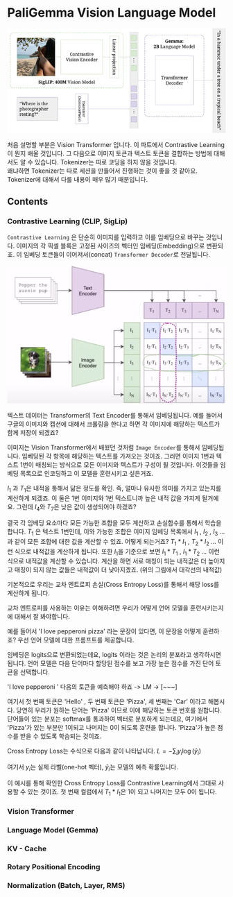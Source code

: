 # PaliGemma Vision Language Model

![Alt text](images/image.png)

처음 설명할 부분은 Vision Transformer 입니다. 이 파트에서 Contrastive Learning 이 뭔지 배울 것입니다. 그 다음으로 이미지 토큰과 텍스트 토큰을 결합하는 방법에 대해서도 알 수 있습니다. Tokenizer는 따로 코딩을 하지 않을 것입니다.   
왜냐하면 Tokenizer는 따로 세션을 만들어서 진행하는 것이 좋을 것 같아요. Tokenizer에 대해서 다룰 내용이 매우 많기 때문입니다. 


## Contents 

### Contrastive Learning (CLIP, SigLip)

`Contrastive Learning` 은 단순히 이미지를 입력하고 이를 임베딩으로 바꾸는 것입니다. 이미지의 각 픽셀 블록은 고정된 사이즈의 벡터인 임베딩(Embedding)으로 변환되죠. 이 임베딩 토큰들이 이어져서(concat) `Transformer Decoder`로 전달됩니다. 

![Alt text](<images/Screenshot from 2024-08-27 11-35-50.png>)

텍스트 데이터는 Transformer의 Text Encoder를 통해서 임베딩됩니다.
예를 들어서 구글의 이미지와 캡션에 대해서 크롤링을 한다고 하면 각 이미지에 해당하는 텍스트가 함께 저장이 되겠죠? 

이미지는 Vision Transformer에서 배웠던 것처럼 `Image Encoder`를 통해서 임베딩됩니다. 임베딩된 각 항목에 해당하는 텍스트를 가져오는 것이죠. 그러면 이미지 1번과 텍스트 1번이 매칭되는 방식으로 모든 이미지와 텍스트가 구성이 될 것입니다. 이것들을 임베딩 목록으로 인코딩하고 이 모델을 훈련시키고 싶은거죠. 

$I_1$ 과 $T_1$은 내적을 통해서 닮은 정도를 확인. 즉, 얼마나 유사한 의미를 가지고 있는지를 계산하게 되겠죠. 이 둘은 1번 이미지와 1번 텍스트니까 높은 내적 값을 가지게 될거예요. 그런데 $I_4$와 $T_7$은 낮은 값이 생성되어야 하겠죠? 

결국 각 임베딩 요소마다 모든 가능한 조합을 모두 계산하고 손실함수를 통해서 학습을 합니다. $T_1$ 은 텍스트 1번인데, 이와 가능한 조합은 이미지 임베딩 목록에서 $I_1$ , $I_2$ , $I_3$ ... 과 같이 모든 조합에 대한 값을 계산할 수 있죠. 어떻게 되는거죠?
$T_1 * I_1$ , $T_2 * I_2$ ... 이런 식으로 내적값을 계산하게 됩니다.
또한 $I_1$을 기준으로 보면 $I_1 * T_1$ , $I_1 * T_2$ ... 이런 식으로 내적값을 계산할 수 있습니다. 계산을 하면 서로 매칭이 되는 내적값은 더 높아지고 매칭이 되지 않는 값들은 내적값이 더 낮아지겠죠.  (위의 그림에서 대각선의 내적값)

기본적으로 우리는 교차 엔트로피 손실(Cross Entropy Loss)를 통해서 해당 loss를 계산하게 됩니다.

교차 엔트로피를 사용하는 이유는 이해하려면 우리가 어떻게 언어 모델을 훈련시키는지에 대해서 잘 봐야합니다. 

예를 들어서 'I love pepperoni pizza' 라는 문장이 있다면, 이 문장을 어떻게 훈련하죠? 우선 언어 모델에 대한 프롬프트를 제공합니다. 

임베딩은 logits으로 변환되었는데요, logits 이라는 것은 논리의 분포라고 생각하시면 됩니다. 언어 모델은 다음 단어마다 할당된 점수를 보고 가장 높은 점수를 가진 단어 토큰을 선택합니다. 

'I love pepperoni ' 다음의 토큰을 예측해야 하죠 -> LM -> [~~~]

여기서 첫 번째 토큰은 'Hello' , 두 번째 토큰은 'Pizza', 세 번째는 'Car' 이라고 해봅시다. 당연히 우리가 원하는 단어는 'Pizza' 이므로 이에 해당하는 토큰 번호를 원합니다. 단어들이 있는 분포는 softmax를 통과하여 벡터로 분포하게 되는데요, 여기에서 'Pizza'가 있는 부분만 1이되고 나머지는 0이 되도록 훈련을 합니다. 'Pizza'가 높은 점수를 받을 수 있도록 학습되는 것이죠. 


Cross Entropy Loss는 수식으로 다음과 같이 나타납니다. 
$L = -\sum_{i} y_i \log(\hat{y}_i)$

여기서 $y_i$는 실제 라벨(one-hot 벡터), $\hat{y}_i$는 모델의 예측 확률입니다.

이 예시를 통해 확인한 Cross Entropy Loss를  Contrastive Learning에서 그대로 사용할 수 있는 것이죠. 첫 번째 컬럼에서 $T_1 * I_1$은 1이 되고 나머지는 모두 0이 됩니다.  


### Vision Transformer 

### Language Model (Gemma)

### KV - Cache 

### Rotary Positional Encoding 

### Normalization (Batch, Layer, RMS)